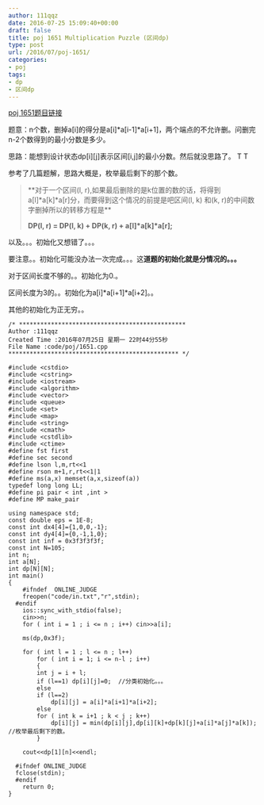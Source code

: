 ```yaml
---
author: 111qqz
date: 2016-07-25 15:09:40+00:00
draft: false
title: poj 1651 Multiplication Puzzle (区间dp)
type: post
url: /2016/07/poj-1651/
categories:
- poj
tags:
- dp
- 区间dp
---
```


[poj 1651题目链接](http://poj.org/problem?id=1651)

题意：n个数，删掉a[i]的得分是a[i]*a[i-1]*a[i+1]，两个端点的不允许删。问删完n-2个数得到的最小分数是多少。

思路：能想到设计状态dp[i][j]表示区间[i,j]的最小分数。然后就没思路了。 T T

参考了几篇题解，思路大概是，枚举最后剩下的那个数。


<blockquote>**对于一个区间(l, r),如果最后删除的是k位置的数的话，将得到a[l]*a[k]*a[r]分，而要得到这个情况的前提是吧区间(l, k) 和(k, r)的中间数字删掉所以的转移方程是**

**DP(l, r) = DP(l, k) + DP(k, r) + a[l]*a[k]*a[r];**</blockquote>


以及。。。初始化又想错了。。。

要注意。。初始化可能没办法一次完成。。。这**道题的初始化就是分情况的。。。**

对于区间长度不够的。。初始化为0.。

区间长度为3的。。初始化为a[i]*a[i+1]*a[i+2]。。

其他的初始化为正无穷。。

 

    
    /* ***********************************************
    Author :111qqz
    Created Time :2016年07月25日 星期一 22时44分55秒
    File Name :code/poj/1651.cpp
    ************************************************ */
    
    #include <cstdio>
    #include <cstring>
    #include <iostream>
    #include <algorithm>
    #include <vector>
    #include <queue>
    #include <set>
    #include <map>
    #include <string>
    #include <cmath>
    #include <cstdlib>
    #include <ctime>
    #define fst first
    #define sec second
    #define lson l,m,rt<<1
    #define rson m+1,r,rt<<1|1
    #define ms(a,x) memset(a,x,sizeof(a))
    typedef long long LL;
    #define pi pair < int ,int >
    #define MP make_pair
    
    using namespace std;
    const double eps = 1E-8;
    const int dx4[4]={1,0,0,-1};
    const int dy4[4]={0,-1,1,0};
    const int inf = 0x3f3f3f3f;
    const int N=105;
    int n;
    int a[N];
    int dp[N][N];
    int main()
    {
    	#ifndef  ONLINE_JUDGE 
    	freopen("code/in.txt","r",stdin);
      #endif
    	ios::sync_with_stdio(false);
    	cin>>n;
    	for ( int i = 1 ; i <= n ; i++) cin>>a[i];
    	
    	ms(dp,0x3f);
    
    	for ( int l = 1 ; l <= n ; l++)
    	    for ( int i = 1; i <= n-l ; i++)
    	    {
    		int j = i + l;
    		if (l==1) dp[i][j]=0;  //分类初始化。。。
    		else 
    		if (l==2)
    		    dp[i][j] = a[i]*a[i+1]*a[i+2];
    		else
    		for ( int k = i+1 ; k < j ; k++)
    		    dp[i][j] = min(dp[i][j],dp[i][k]+dp[k][j]+a[i]*a[j]*a[k]); //枚举最后剩下的数。
    	    }
    
    	cout<<dp[1][n]<<endl;
    
      #ifndef ONLINE_JUDGE  
      fclose(stdin);
      #endif
        return 0;
    }
    






